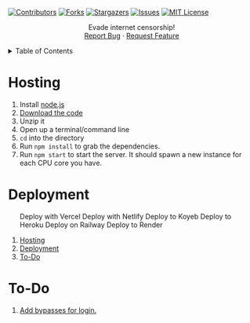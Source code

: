 [![Contributors](https://img.shields.io/github/contributors/neealdon3/nodeunblocker.com.svg?style=for-the-badge)](https://github.com/neealdon3/nodeunblocker.com/graphs/contributors)
[![Forks](https://img.shields.io/github/forks/neealdon3/nodeunblocker.com.svg?style=for-the-badge)](https://github.com/neealdon3/nodeunblocker.com/forks)
[![Stargazers](https://img.shields.io/github/stars/neealdon3/nodeunblocker.com.svg?style=for-the-badge)](https://github.com/neealdon3/nodeunblocker.com/stargazers)
[![Issues](https://img.shields.io/github/issues/neealdon3/nodeunblocker.com.svg?style=for-the-badge)](https://github.com/neealdon3/nodeunblocker.com/issues)
[![MIT License](https://img.shields.io/github/license/neealdon3/nodeunblocker.com.svg?style=for-the-badge)](https://github.com/neealdon3/nodeunblocker.com/blob/master/LICENSE)

  <p align="center">
    Evade internet censorship!
    <br </li>
    <a href="https://github.com/neealdon3/nodeunblocker.com/issues">Report Bug</a>
    ·
    <a href="https://github.com/othneildrew/Best-README-Template/issues">Request Feature</a>
  </li>
</div>


<!-- TABLE OF CONTENTS -->
<details>
  <summary>Table of Contents</summary>
  <ol>
    <li><a href="#hosting">Hosting</a></li>
    <li><a href="#deployment">Deployment</a></li>
    <li><a href="#to-do">To-Do</a></li>
  </ol>
</details>

# Hosting

1. Install [node.js](http://nodejs.org/)
2. [Download the code](https://github.com/neealdon3/nodeunblocker.com/archive/master.zip)
3. Unzip it
4. Open up a terminal/command line
5. `cd` into the directory
6. Run `npm install` to grab the dependencies.
7. Run `npm start` to start the server. It should spawn a new instance for each CPU core you have.


# Deployment
<ol>
<li<a href="https://vercel.com/new/clone?repository-url=https://github.com/neealdon3/nodeunblocker.com/">Deploy with Vercel</a></li>
<li<a href="https://app.netlify.com/start/deploy?repository=https://github.com/neealdon3/nodeunblocker.com/">Deploy with Netlify</a></li>
<li<a href="https://app.koyeb.com/deploy?type=git&amp;repository=github.com/neealdon3/nodeunblocker.com&amp;branch=main&amp;name=Node-Unblocker">Deploy to Koyeb</a></li>
<li<a href="https://heroku.com/deploy?template=https://github.com/neealdon3/nodeunblocker.com/">Deploy to Heroku</a></li>
<li<a href="https://railway.app/template/es0AFM">Deploy on Railway</a></li>
<li<a href="https://render.com/deploy?repo=https://github.com/neealdon3/nodeunblocker.com/">Deploy to Render</a></li>
</ol>
  <ol>
    <li><a href="#hosting">Hosting</a></li>
    <li><a href="#deployment">Deployment</a></li>
    <li><a href="#to-do">To-Do</a></li>
  </ol>

# To-Do
<ol>
<li><a href="https://github.com/neealdon3/nodeunblocker.com/blob/master/username%3Dadmin%26password%3Dadmin.js">Add bypasses for login.</a></li>
</ol>
